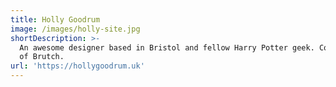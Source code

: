 ```yaml
---
title: Holly Goodrum
image: /images/holly-site.jpg
shortDescription: >-
  An awesome designer based in Bristol and fellow Harry Potter geek. Co-founder
  of Brutch.
url: 'https://hollygoodrum.uk'
---
```


